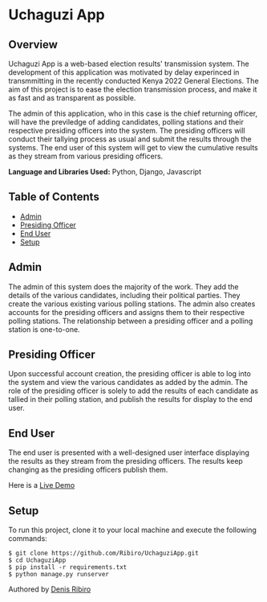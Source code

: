 # Uchaguzi App
## Overview
Uchaguzi App is a web-based election results' transmission system. The development of this application was motivated by delay experinced in transmmitting in the recently conducted Kenya 2022 General Elections. The aim of this project is to ease the election transmission process, and make it as fast and as transparent as possible.

The admin of this application, who in this case is the chief returning officer, will have the previledge of adding candidates, polling stations and their respective presiding officers into the system. The presiding officers will conduct their tallying process as usual and submit the results through the systems. The end user of this system will get to view the cumulative results as they stream from various presiding officers.

**Language and Libraries Used:** Python, Django, Javascript

## Table of Contents
* [Admin](#admin)
* [Presiding Officer](#po)
* [End User](#end-user)
* [Setup](#setup)

<a name="admin"></a>
## Admin
The admin of this system does the majority of the work. They add the details of the various candidates, including their political parties.
They create the various existing various polling stations. The admin also creates accounts for the presiding officers and assigns them to their respective
polling stations. The relationship between a presiding officer and a polling station is one-to-one.


<a name="po"></a>
## Presiding Officer
Upon successful account creation, the presiding officer is able to log into the system and view the various candidates as added by the admin.
The role of the presiding officer is solely to add the results of each candidate as tallied in their polling station, and publish the results
for display to the end user.

<a name="end-user"></a>
## End User
The end user is presented with a well-designed user interface displaying the results as they stream from the presiding officers. The results keep changing as the presiding officers publish them.

Here is a <a href="https://uchaguziapp-production.up.railway.app/">Live Demo</a>

<a name="setup"></a>
## Setup
To run this project, clone it to your local machine and execute the following commands:

```angular2html
$ git clone https://github.com/Ribiro/UchaguziApp.git
$ cd UchaguziApp
$ pip install -r requirements.txt
$ python manage.py runserver
```

Authored by <a href="https://github.com/Ribiro">Denis Ribiro</a>